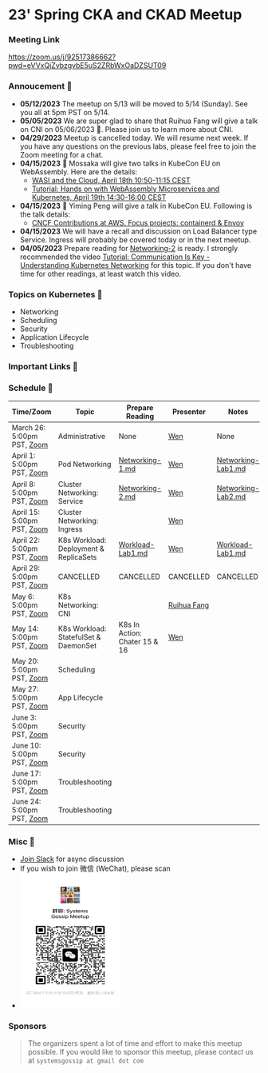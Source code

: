 # 23' Spring CKA and CKAD Meetup

### Meeting Link
https://zoom.us/j/92517386662?pwd=eVVxQjZvbzgvbE5uS2ZRbWxOaDZSUT09

### Annoucement 📢
- **05/12/2023** The meetup on 5/13 will be moved to 5/14 (Sunday). See you all at 5pm PST on 5/14.
- **05/05/2023** We are super glad to share that Ruihua Fang will give a talk on CNI on 05/06/2023 :calendar:. Please join us to learn more about CNI.
- **04/29/2023** Meetup is cancelled today. We will resume next week. If you have any questions on the previous labs, please feel free to join the Zoom meeting for a chat.
- **04/15/2023** :loudspeaker: Mossaka will give two talks in KubeCon EU on WebAssembly. Here are the details:
  - [WASI and the Cloud, April 18th 10:50-11:15 CEST](https://sched.co/1Jngf)
  - [Tutorial: Hands on with WebAssembly Microservices and Kubernetes, April 19th 14:30-16:00 CEST](https://sched.co/1HyXh)
- **04/15/2023** :loudspeaker: Yiming Peng will give a talk in KubeCon EU. Following is the talk details:
  - [CNCF Contributions at AWS. Focus projects: containerd & Envoy](https://www.linkedin.com/posts/pengyiming_aws-kubecon-cloudnativecon-activity-7049506752223997952-rgez?utm_source=share&utm_medium=member_ios)
- **04/15/2023** We will have a recall and discussion on Load Balancer type Service. Ingress will probably be covered today or in the next meetup.
- **04/05/2023** Prepare reading for [Networking-2](./prep_reading/Networking-2.md) is ready. I strongly recommended the video [Tutorial: Communication Is Key - Understanding Kubernetes Networking](https://youtu.be/InZVNuKY5GY) for this topic. If you don't have time for other readings, at least watch this video.

### Topics on Kubernetes 🥂
- Networking
- Scheduling
- Security
- Application Lifecycle
- Troubleshooting

### Important Links 🔗


### Schedule 📆
| Time/Zoom | Topic | Prepare Reading | Presenter | Notes | Recording |
| --------- | ----- | --------------- | ------- | ----- | --------- |
| March 26: 5:00pm PST, [Zoom](https://zoom.us/j/92517386662?pwd=eVVxQjZvbzgvbE5uS2ZRbWxOaDZSUT09) | Administrative     | None | [Wen](linwen1991@gmail.com) | None | None |
| April 1: 5:00pm PST,  [Zoom](https://zoom.us/j/92517386662?pwd=eVVxQjZvbzgvbE5uS2ZRbWxOaDZSUT09) | Pod Networking     | [Networking-1.md](https://github.com/splvm/spring_cka_d_meetup/blob/main/prep_reading/Networking-1.md) | [Wen](linwen1991@gmail.com) | [Networking-Lab1.md](./labs/networking-1/Network-Lab1.md) | NO Recording |
| April 8: 5:00pm PST,  [Zoom](https://zoom.us/j/92517386662?pwd=eVVxQjZvbzgvbE5uS2ZRbWxOaDZSUT09) | Cluster Networking: Service | [Networking-2.md](./prep_reading/Networking-2.md) | [Wen](linwen1991@gmail.com) | [Networking-Lab2.md](./labs/networking-2/Networking-Lab2.md) | [Recording](https://youtu.be/-Pps3bqZl3I) |
| April 15: 5:00pm PST, [Zoom](https://zoom.us/j/92517386662?pwd=eVVxQjZvbzgvbE5uS2ZRbWxOaDZSUT09) | Cluster Networking: Ingress |  | [Wen](linwen1991@gmail.com) |  | [Recording](https://youtu.be/Fi35JPS1aMU) |
| April 22: 5:00pm PST, [Zoom](https://zoom.us/j/92517386662?pwd=eVVxQjZvbzgvbE5uS2ZRbWxOaDZSUT09) | K8s Workload: Deployment & ReplicaSets | [Workload-Lab1.md](./labs/workload-1/Workload-Lab1.md) | [Wen](linwen1991@gmail.com) | [Workload-Lab1.md](./labs/workload-1/Workload-Lab1.md) | [Recording](https://youtu.be/JZ1Yu0KwySU) |
| April 29: 5:00pm PST, [Zoom](https://zoom.us/j/92517386662?pwd=eVVxQjZvbzgvbE5uS2ZRbWxOaDZSUT09) | CANCELLED | CANCELLED | CANCELLED | CANCELLED | CANCELLED |
| May 6: 5:00pm PST,    [Zoom](https://zoom.us/j/92517386662?pwd=eVVxQjZvbzgvbE5uS2ZRbWxOaDZSUT09) | K8s Networking: CNI |  | [Ruihua Fang]() |  | [Recording](https://youtu.be/gy0HPqCN4cg) |
| May 14: 5:00pm PST,   [Zoom](https://zoom.us/j/92517386662?pwd=eVVxQjZvbzgvbE5uS2ZRbWxOaDZSUT09) | K8s Workload: StatefulSet & DaemonSet | K8s In Action: Chater 15 & 16 | [Wen](linwen1991@gmail.com) |  |  |
| May 20: 5:00pm PST,   [Zoom](https://zoom.us/j/92517386662?pwd=eVVxQjZvbzgvbE5uS2ZRbWxOaDZSUT09) | Scheduling         |  |  |  |  |
| May 27: 5:00pm PST,   [Zoom](https://zoom.us/j/92517386662?pwd=eVVxQjZvbzgvbE5uS2ZRbWxOaDZSUT09) | App Lifecycle      |  |  |  |  |
| June 3: 5:00pm PST,   [Zoom](https://zoom.us/j/92517386662?pwd=eVVxQjZvbzgvbE5uS2ZRbWxOaDZSUT09) |  Security           |  |  |  |  |
| June 10: 5:00pm PST,   [Zoom](https://zoom.us/j/92517386662?pwd=eVVxQjZvbzgvbE5uS2ZRbWxOaDZSUT09) | Security           |  |  |  |  |
| June 17: 5:00pm PST,   [Zoom](https://zoom.us/j/92517386662?pwd=eVVxQjZvbzgvbE5uS2ZRbWxOaDZSUT09) | Troubleshooting    |  |  |  |  |
| June 24: 5:00pm PST,   [Zoom](https://zoom.us/j/92517386662?pwd=eVVxQjZvbzgvbE5uS2ZRbWxOaDZSUT09) | Troubleshooting    |  |  |  |  |

### Misc 📝
- [Join Slack](https://join.slack.com/t/splvm/shared_invite/zt-11c7tkyoy-gNOtZWwSZsE2UFOtXBw2Wg) for async discussion
- If you wish to join 微信 (WeChat), please scan
- <img style="width: 200px; height: 270px" src="assets/WeChat-05-19.jpg">

### Sponsors
> The organizers spent a lot of time and effort to make this meetup possible. If you would like to sponsor this meetup, please contact us at `systemsgossip at gmail dot com`